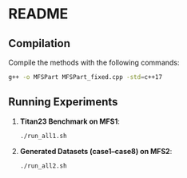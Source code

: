 # README

## Compilation

Compile the methods with the following commands:


  ```bash
  g++ -o MFSPart MFSPart_fixed.cpp -std=c++17
  ```

## Running Experiments

1. **Titan23 Benchmark on MFS1**:  
   ```bash
   ./run_all1.sh
   ```

2. **Generated Datasets (case1–case8) on MFS2**:  
   ```bash
   ./run_all2.sh
   ```
